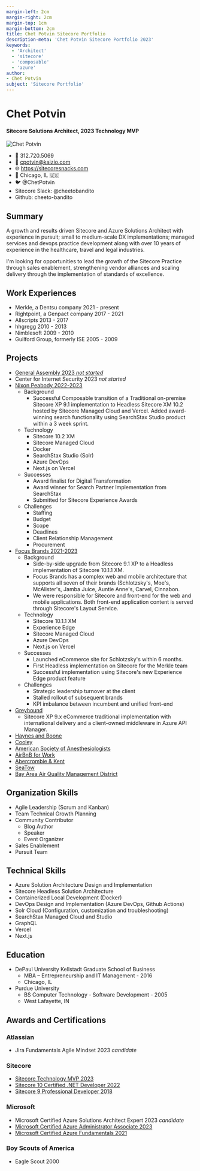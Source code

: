 ```yaml
---
margin-left: 2cm
margin-right: 2cm
margin-top: 1cm
margin-bottom: 2cm
title: Chet Potvin Sitecore Portfolio
description-meta: 'Chet Potvin Sitecore Portfolio 2023'
keywords:
  - 'Architect'
  - 'sitecore'
  - 'composable'
  - 'azure'
author:
- Chet Potvin
subject: 'Sitecore Portfolio'
---
```


# Chet Potvin
#### Sitecore Solutions Architect, 2023 Technology MVP
![Chet Potvin](https://gravatar.com/avatar/4b03b238575df9e5320447050be2dcba?s=300)

- :iphone: 312.720.5069
- :email: cpotvin@kaizio.com
- :globe_with_meridians: https://sitecoresnacks.com
- :round_pushpin: Chicago, IL :us:
- :bird: @ChetPotvin
- Sitecore Slack: @cheetobandito
- Github: cheeto-bandito

## Summary

A growth and results driven Sitecore and Azure Solutions Architect with experience in pursuit; small to medium-scale DX implementations; managed services and devops practice development along with over 10 years of experience in the healthcare, travel and legal industries.

I'm looking for opportunities to lead the growth of the Sitecore Practice through sales enablement, strengthening vendor alliances and scaling delivery through the implementation of standards of excellence.


## Work Experiences

- Merkle, a Dentsu company 2021 - present
- Rightpoint, a Genpact company 2017 - 2021
- Allscripts 2013 - 2017
- hhgregg 2010 - 2013
- Nimblesoft 2009 - 2010
- Guilford Group, formerly ISE 2005 - 2009

## Projects

- [General Assembly 2023 *not started*](https://www.generalassemb.ly)
- Center for Internet Security 2023 *not started*
- [Nixon Peabody 2022-2023](https://www.nixonpeabody.com)
  - Background
    - Successful Composable transition of a Traditional on-premise Sitecore XP 9.1 implementation to Headless Sitecore XM 10.2 hosted by Sitecore Managed Cloud and Vercel.  Added award-winning search functionality using SearchStax Studio product within a 3 week sprint.
  - Technology
    - Sitecore 10.2 XM
    - Sitecore Managed Cloud
    - Docker
    - SearchStax Studio (Solr)
    - Azure DevOps
    - Next.js on Vercel
  - Successes
    - Award finalist for Digital Transformation
    - Award winner for Search Partner Implementation from SearchStax
    - Submitted for Sitecore Experience Awards 
  - Challenges
    - Staffing
    - Budget
    - Scope
    - Deadlines
    - Client Relationship Management
    - Procurement
- [Focus Brands 2021-2023](https://order1.schlotzskys.com)
  - Background
    -  Side-by-side upgrade from Sitecore 9.1 XP to a Headless implementation of Sitecore 10.1.1 XM.  
    -  Focus Brands has a complex web and mobile architecture that supports all seven of their brands (Schlotzsky's, Moe's, McAlister's, Jamba Juice, Auntie Anne's, Carvel, Cinnabon.
    -  We were responsible for Sitecore and front-end for the web and mobile applications. Both front-end application content is served through Sitecore's Layout Service.
  - Technology
    - Sitecore 10.1.1 XM
    - Experience Edge
    - Sitecore Managed Cloud
    - Azure DevOps
    - Next.js on Vercel
  - Successes
    - Launched eCommerce site for Schlotzsky's within 6 months.  
    - First Headless implementation on Sitecore for the Merkle team
    - Successful implementation using Sitecore's new Experience Edge product feature
  - Challenges
    - Strategic leadership turnover at the client
    - Stalled rollout of subsequent brands
    - KPI imbalance between incumbent and unified front-end
- [Greyhound](https://www.greyhound.com)
  - Sitecore XP 9.x eCommerce traditional implementation with international delivery and a client-owned middleware in Azure API Manager. 
- [Haynes and Boone](https://www.haynesboone.com)
- [Cooley](https://www.cooley.com)
- [American Society of Anesthesiologists](https://www.asahq.org)
- [AirBnB for Work](https://www.airbnbforwork.com)
- [Abercrombie & Kent](https://www.abercrombiekent.com)
- [SeaTow](https://seatow.com)
- [Bay Area Air Quality Management District](https://www.baaqmd.gov)
  
## Organization Skills

- Agile Leadership (Scrum and Kanban)
- Team Technical Growth Planning
- Community Contributor
  - Blog Author
  - Speaker
  - Event Organizer
- Sales Enablement
- Pursuit Team


## Technical Skills

- Azure Solution Architecture Design and Implementation
- Sitecore Headless Solution Architecture
- Containerized Local Development (Docker)
- DevOps Design and Implementation (Azure DevOps, Github Actions)
- Solr Cloud (Configuration, customization and troubleshooting)
- SearchStax Managed Cloud and Studio
- GraphQL
- Vercel
- Next.js

## Education
- DePaul University Kellstadt Graduate School of Business
  - MBA – Entrepreneurship and IT Management - 2016
  - Chicago, IL
- Purdue University
  - BS Computer Technology - Software Development - 2005
  - West Lafayette, IN

## Awards and Certifications

### Atlassian
  - Jira Fundamentals Agile Mindset 2023 *candidate*

### Sitecore
  - [Sitecore Technology MVP 2023](https://mvp.sitecore.com/Directory?q=Chet%20Potvin)
  - [Sitecore 10 Certified .NET Developer 2022](https://sitecoresnacks.com/wp-content/uploads/2022/12/Potvin_Sitecore10_Certification.pdf)
  - [Sitecore 9 Professional Developer 2018](https://sitecoresnacks.com/wp-content/uploads/2022/12/Potvin_Sitecore9_Certification.pdf)

### Microsoft
  - Microsoft Certified Azure Solutions Architect Expert 2023 *candidate*
  - [Microsoft Certified Azure Administrator Associate 2023](https://api.badgr.io/public/assertions/B2gw4GpARzO3LMi--Od4bg?identity__email=c.a.potvin%40gmail.com)
  - [Microsoft Certified Azure Fundamentals 2021](https://api.badgr.io/public/assertions/2v9MS79DRUm1erH6XCEu9A?identity__email=c.a.potvin%40gmail.com) 
 
### Boy Scouts of America
  - Eagle Scout 2000 
